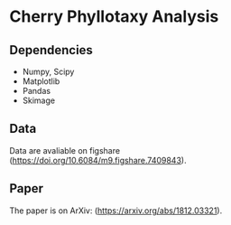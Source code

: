 # Cherry Phyllotaxy Analysis

## Dependencies
- Numpy, Scipy
- Matplotlib
- Pandas
- Skimage

## Data
Data are avaliable on figshare (https://doi.org/10.6084/m9.figshare.7409843).

## Paper
The paper is on ArXiv: (https://arxiv.org/abs/1812.03321).
